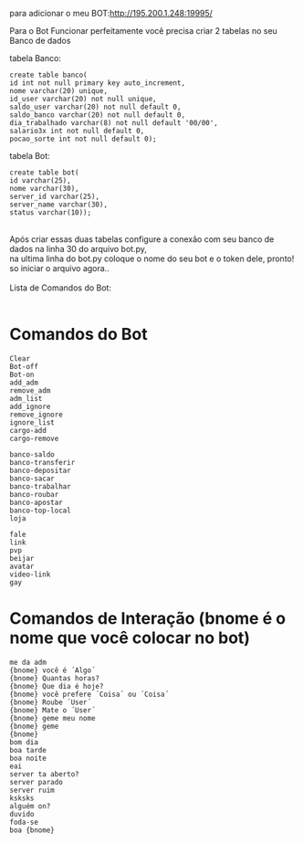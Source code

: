 para adicionar o meu BOT:http://195.200.1.248:19995/

Para o Bot Funcionar perfeitamente você precisa criar 2 tabelas no seu Banco de dados

tabela Banco:

```
create table banco(
id int not null primary key auto_increment,
nome varchar(20) unique,
id_user varchar(20) not null unique,
saldo_user varchar(20) not null default 0,
saldo_banco varchar(20) not null default 0,
dia_trabalhado varchar(8) not null default '00/00',
salario3x int not null default 0,
pocao_sorte int not null default 0);
```

tabela Bot:

```
create table bot(
id varchar(25),
nome varchar(30),
server_id varchar(25),
server_name varchar(30),
status varchar(10));
```
</br>
Após criar essas duas tabelas configure a conexão com seu banco de dados na linha 30 do arquivo bot.py, </br>
na ultima linha do bot.py coloque o nome do seu bot e o token dele, pronto! so iniciar o arquivo agora..</br>
</br>
Lista de Comandos do Bot:</br>
</br>

# Comandos do Bot
```
Clear
Bot-off
Bot-on
add_adm
remove_adm
adm_list
add_ignore
remove_ignore
ignore_list
cargo-add
cargo-remove

banco-saldo
banco-transferir
banco-depositar 
banco-sacar
banco-trabalhar 
banco-roubar
banco-apostar
banco-top-local 
loja

fale
link
pvp
beijar
avatar
video-link
gay
```
# Comandos de Interação (bnome é o nome que você colocar no bot)
```
me da adm
{bnome} você é ´Algo´
{bnome} Quantas horas?
{bnome} Que dia é hoje?
{bnome} você prefere ´Coisa´ ou ´Coisa´
{bnome} Roube ´User´
{bnome} Mate o ´User´
{bnome} geme meu nome
{bnome} geme
{bnome}
bom dia
boa tarde
boa noite
eai
server ta aberto?
server parado
server ruim
ksksks
alguém on?
duvido
foda-se
boa {bnome}
```

